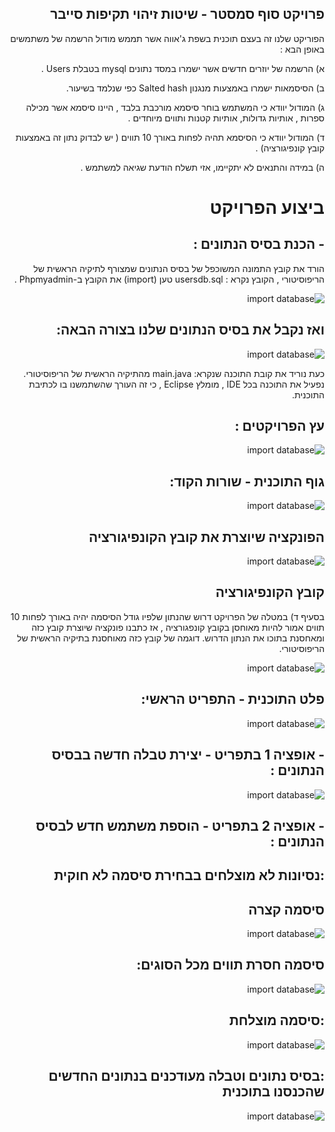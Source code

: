 
<div style="direction: rtl; text-align: right">

## פרויקט סוף סמסטר - שיטות זיהוי תקיפות סייבר

<p dir="rtl">
הפוריקט שלנו זה בעצם תוכנית בשפת ג'אווה אשר תממש מודול הרשמה של משתמשים באופן הבא : 
</p>
<p dir="rtl">
א) 	הרשמה של יוזרים חדשים אשר ישמרו במסד נתונים 
mysql בטבלת Users .

<p dir="rtl">
ב) 	הסיסמאות ישמרו באמצעות מנגנון 
Salted hash כפי שנלמד בשיעור.

<p dir="rtl">
ג) 	המודול יוודא כי המשתמש בוחר סיסמא מורכבת בלבד , היינו סיסמא אשר מכילה ספרות , אותיות גדולות, אותיות קטנות ותווים מיוחדים . 
<p dir="rtl">
ד) 	המודול יוודא כי הסיסמא תהיה לפחות באורך 10 תווים ( יש  לבדוק נתון זה באמצעות קובץ קונפיגורציה) .
<p dir="rtl">
ה) 	במידה והתנאים לא יתקיימו, אזי תשלח הודעת שגיאה למשתמש .

</p>


# ביצוע הפרויקט

## - הכנת בסיס הנתונים :

<p dir="rtl">

הורד את קובץ התמונה המשוכפל של בסיס הנתונים שמצורף לתיקיה הראשית של הריפוסיטורי , הקובץ נקרא : usersdb.sql
טען (import) את הקובץ ב-Phpmyadmin .
</p>

![import database](https://github.com/slampc/cryptographic-final-project/blob/main/images/import_database.png)

## ואז נקבל את בסיס הנתונים שלנו  בצורה הבאה:

![import database](https://github.com/slampc/cryptographic-final-project/blob/main/images/database.png)

כעת נוריד את קובת התוכנה שנקרא:
main.java
מהתיקיה הראשית של הריפוסיטורי.
נפעיל את התוכנה בכל IDE , מומלץ 
Eclipse , כי זה העורך שהשתמשנו בו לכתיבת התוכנית.

## עץ הפרויקטים :

![import database](https://github.com/slampc/cryptographic-final-project/blob/main/images/eclipse_project_tree.png)

## גוף התוכנית - שורות הקוד:

![import database](https://github.com/slampc/cryptographic-final-project/blob/main/images/eclipse_program_body.png)

## הפונקציה שיוצרת את קובץ הקונפיגורציה

![import database](https://github.com/slampc/cryptographic-final-project/blob/main/images/eclipse_create_config_file.png)

## קובץ הקונפיגורציה

בסעיף ד) במטלה של הפרויקט דרוש שהנתון שלפיו גודל הסיסמה יהיה באורך לפחות 10 תווים אמור להיות מאוחסן בקובץ קונפגורציה , אז כתבנו פונקציה שיוצרת קובץ כזה ומאחסנת בתוכו את הנתון הדרוש.
דוגמה של קובץ כזה מאוחסנת בתיקיה הראשית של הריפוסיטורי.

![import database](https://github.com/slampc/cryptographic-final-project/blob/main/images/config_file.png)


## פלט התוכנית - התפריט הראשי:

![import database](https://github.com/slampc/cryptographic-final-project/blob/main/images/eclipse_menu.png)

## - אופציה 1 בתפריט - יצירת טבלה חדשה בבסיס הנתונים :

![import database](https://github.com/slampc/cryptographic-final-project/blob/main/images/eclipse_create_table.png)

## - אופציה 2 בתפריט - הוספת משתמש חדש לבסיס הנתונים  :

## :נסיונות לא מוצלחים בבחירת סיסמה לא חוקית

## סיסמה קצרה

![import database](https://github.com/slampc/cryptographic-final-project/blob/main/images/eclipse_invalid_password.png)

## סיסמה חסרת תווים מכל הסוגים:

![import database](https://github.com/slampc/cryptographic-final-project/blob/main/images/eclipse_invalid_password2.png)


## :סיסמה מוצלחת

![import database](https://github.com/slampc/cryptographic-final-project/blob/main/images/eclipse_valid_password.png)

## :בסיס נתונים וטבלה מעודכנים בנתונים החדשים שהכנסנו בתוכנית

![import database](https://github.com/slampc/cryptographic-final-project/blob/main/images/user_added.png)



</div>